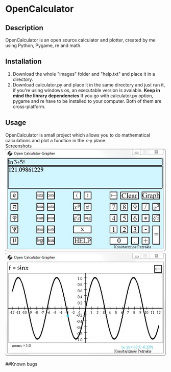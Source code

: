# OpenCalculator

## Description
OpenCalculator is an open source calculator and plotter, created by me using Python, Pygame, re and math.

## Installation
1. Download the whole "images" folder and "help.txt" and place it in a directory.
2. Download calculator.py and place it in the same directory and just run it, if you're using windows os, an executable version is avaiable. 
**Keep in mind the library dependencies**
If you go with calculator.py option, pygame and re have to be installed to your computer. Both of them are cross-platform. 

## Usage
OpenCalculator is small project which allows you to do mathematical calculations and plot a function in the x-y plane. <br>
Screenshots
![Screenshot1](screenshot1.jpg)
![Screenshot2](screenshot2.jpg)

##Known bugs
